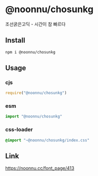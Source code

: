# @noonnu/chosunkg
조선굵은고딕 - 시간이 참 빠르다

## Install
```sh
npm i @noonnu/chosunkg
```
## Usage
### cjs
```js
require("@noonnu/chosunkg")
```
### esm
```js
import "@noonnu/chosunkg"
```
### css-loader
```css
@import "~@noonnu/chosunkg/index.css"
```

## Link
https://noonnu.cc/font_page/413